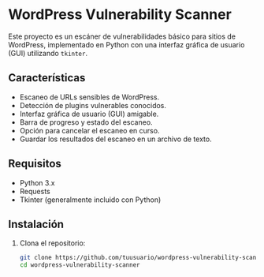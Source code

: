 # WordPress Vulnerability Scanner

Este proyecto es un escáner de vulnerabilidades básico para sitios de WordPress, implementado en Python con una interfaz gráfica de usuario (GUI) utilizando `tkinter`.

## Características

- Escaneo de URLs sensibles de WordPress.
- Detección de plugins vulnerables conocidos.
- Interfaz gráfica de usuario (GUI) amigable.
- Barra de progreso y estado del escaneo.
- Opción para cancelar el escaneo en curso.
- Guardar los resultados del escaneo en un archivo de texto.

## Requisitos

- Python 3.x
- Requests
- Tkinter (generalmente incluido con Python)

## Instalación

1. Clona el repositorio:
   ```bash
   git clone https://github.com/tuusuario/wordpress-vulnerability-scanner.git
   cd wordpress-vulnerability-scanner
